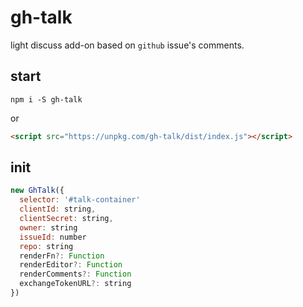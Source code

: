 # gh-talk

light discuss add-on based on `github` issue's comments.

## start
```
npm i -S gh-talk
```

or

```html
<script src="https://unpkg.com/gh-talk/dist/index.js"></script>
```

## init

```js
new GhTalk({
  selector: '#talk-container'
  clientId: string,
  clientSecret: string,
  owner: string
  issueId: number
  repo: string
  renderFn?: Function
  renderEditor?: Function
  renderComments?: Function
  exchangeTokenURL?: string
})
```
